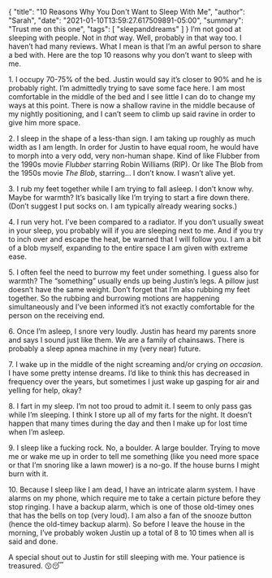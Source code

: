 {
    "title": "10 Reasons Why You Don't Want to Sleep With Me",
    "author": "Sarah",
    "date": "2021-01-10T13:59:27.617509891-05:00",
    "summary": "Trust me on this one",
    "tags": [
        "sleepanddreams"
    ]
}
I’m not good at sleeping with people. Not in *that* way. Well, probably
in that way too. I haven’t had many reviews. What I mean is that I’m an
awful person to share a bed with. Here are the top 10 reasons why you
don’t want to sleep with me.

1\. I occupy 70-75% of the bed. Justin would say it’s closer to 90% and
he is probably right. I’m admittedly trying to save some face here. I am
most comfortable in the middle of the bed and I see little I can do to
change my ways at this point. There is now a shallow ravine in the
middle because of my nightly positioning, and I can’t seem to climb up
said ravine in order to give him more space.

2\. I sleep in the shape of a less-than sign. I am taking up roughly as
much width as I am length. In order for Justin to have equal room, he
would have to morph into a very odd, very non-human shape. Kind of like
Flubber from the 1990s movie *Flubber* starring Robin Williams (RIP). Or
like The Blob from the 1950s movie *The Blob*, starring… I don’t know. I
wasn’t alive yet.

3\. I rub my feet together while I am trying to fall asleep. I don’t
know why. Maybe for warmth? It’s basically like I’m trying to start a
fire down there. (Don’t suggest I put socks on. I am typically already
wearing socks.)

4\. I run very hot. I’ve been compared to a radiator. If you don’t
usually sweat in your sleep, you probably will if you are sleeping next
to me. And if you try to inch over and escape the heat, be warned that I
will follow you. I am a bit of a blob myself, expanding to the entire
space I am given with extreme ease.

5\. I often feel the need to burrow my feet under something. I guess
also for warmth? The “something” usually ends up being Justin’s legs. A
pillow just doesn’t have the same weight. Don’t forget that I’m also
rubbing my feet together. So the rubbing and burrowing motions are
happening simultaneously and I’ve been informed it’s not exactly
comfortable for the person on the receiving end.

6\. Once I’m asleep, I snore very loudly. Justin has heard my parents
snore and says I sound just like them. We are a family of chainsaws.
There is probably a sleep apnea machine in my (very near) future.

7\. I wake up in the middle of the night screaming and/or crying *on
occasion*. I have some pretty intense dreams. I’d like to think this has
decreased in frequency over the years, but sometimes I just wake up
gasping for air and yelling for help, okay?

8\. I fart in my sleep. I’m not too proud to admit it. I seem to only
pass gas while I’m sleeping. I think I store up all of my farts for the
night. It doesn’t happen that many times during the day and then I make
up for lost time when I’m asleep.

9\. I sleep like a fucking rock. No, a boulder. A large boulder. Trying
to move me or wake me up in order to tell me something (like you need
more space or that I’m snoring like a lawn mower) is a no-go. If the
house burns I might burn with it.

10\. Because I sleep like I am dead, I have an intricate alarm system. I
have alarms on my phone, which require me to take a certain picture
before they stop ringing. I have a backup alarm, which is one of those
old-timey ones that has the bells on top (very loud). I am also a fan of
the snooze button (hence the old-timey backup alarm). So before I leave
the house in the morning, I’ve probably woken Justin up a total of 8 to
10 times when all is said and done.

A special shout out to Justin for still sleeping with me. Your patience
is treasured. :kissing::sleeping:
